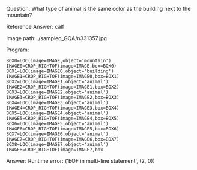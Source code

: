 Question: What type of animal is the same color as the building next to the mountain?

Reference Answer: calf

Image path: ./sampled_GQA/n331357.jpg

Program:

```
BOX0=LOC(image=IMAGE,object='mountain')
IMAGE0=CROP_RIGHTOF(image=IMAGE,box=BOX0)
BOX1=LOC(image=IMAGE0,object='building')
IMAGE1=CROP_RIGHTOF(image=IMAGE0,box=BOX1)
BOX2=LOC(image=IMAGE1,object='animal')
IMAGE2=CROP_RIGHTOF(image=IMAGE1,box=BOX2)
BOX3=LOC(image=IMAGE2,object='animal')
IMAGE3=CROP_RIGHTOF(image=IMAGE2,box=BOX3)
BOX4=LOC(image=IMAGE3,object='animal')
IMAGE4=CROP_RIGHTOF(image=IMAGE3,box=BOX4)
BOX5=LOC(image=IMAGE4,object='animal')
IMAGE5=CROP_RIGHTOF(image=IMAGE4,box=BOX5)
BOX6=LOC(image=IMAGE5,object='animal')
IMAGE6=CROP_RIGHTOF(image=IMAGE5,box=BOX6)
BOX7=LOC(image=IMAGE6,object='animal')
IMAGE7=CROP_RIGHTOF(image=IMAGE6,box=BOX7)
BOX8=LOC(image=IMAGE7,object='animal')
IMAGE8=CROP_RIGHTOF(image=IMAGE7,box
```
Answer: Runtime error: ('EOF in multi-line statement', (2, 0))

